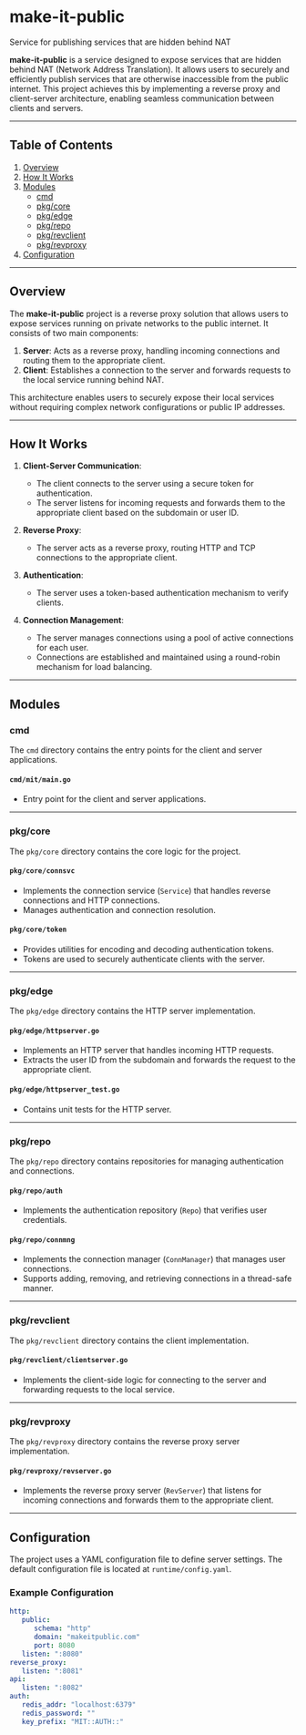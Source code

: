 # make-it-public
Service for publishing services that are hidden behind NAT

**make-it-public** is a service designed to expose services that are hidden behind NAT (Network Address Translation). It allows users to securely and efficiently publish services that are otherwise inaccessible from the public internet. This project achieves this by implementing a reverse proxy and client-server architecture, enabling seamless communication between clients and servers.

---

## Table of Contents

1. [Overview](#overview)
2. [How It Works](#how-it-works)
3. [Modules](#modules)
   - [cmd](#cmd)
   - [pkg/core](#pkgcore)
   - [pkg/edge](#pkgedge)
   - [pkg/repo](#pkgrepo)
   - [pkg/revclient](#pkgrevclient)
   - [pkg/revproxy](#pkgrevproxy)
4. [Configuration](#configuration)

---

## Overview

The **make-it-public** project is a reverse proxy solution that allows users to expose services running on private networks to the public internet. It consists of two main components:

1. **Server**: Acts as a reverse proxy, handling incoming connections and routing them to the appropriate client.
2. **Client**: Establishes a connection to the server and forwards requests to the local service running behind NAT.

This architecture enables users to securely expose their local services without requiring complex network configurations or public IP addresses.

---

## How It Works

1. **Client-Server Communication**:
   - The client connects to the server using a secure token for authentication.
   - The server listens for incoming requests and forwards them to the appropriate client based on the subdomain or user ID.

2. **Reverse Proxy**:
   - The server acts as a reverse proxy, routing HTTP and TCP connections to the appropriate client.

3. **Authentication**:
   - The server uses a token-based authentication mechanism to verify clients.

4. **Connection Management**:
   - The server manages connections using a pool of active connections for each user.
   - Connections are established and maintained using a round-robin mechanism for load balancing.

---

## Modules

### cmd

The `cmd` directory contains the entry points for the client and server applications.


#### `cmd/mit/main.go`
- Entry point for the client and server applications.

---

### pkg/core

The `pkg/core` directory contains the core logic for the project.

#### `pkg/core/connsvc`
- Implements the connection service (`Service`) that handles reverse connections and HTTP connections.
- Manages authentication and connection resolution.

#### `pkg/core/token`
- Provides utilities for encoding and decoding authentication tokens.
- Tokens are used to securely authenticate clients with the server.

---

### pkg/edge

The `pkg/edge` directory contains the HTTP server implementation.

#### `pkg/edge/httpserver.go`
- Implements an HTTP server that handles incoming HTTP requests.
- Extracts the user ID from the subdomain and forwards the request to the appropriate client.

#### `pkg/edge/httpserver_test.go`
- Contains unit tests for the HTTP server.

---

### pkg/repo

The `pkg/repo` directory contains repositories for managing authentication and connections.

#### `pkg/repo/auth`
- Implements the authentication repository (`Repo`) that verifies user credentials.

#### `pkg/repo/connmng`
- Implements the connection manager (`ConnManager`) that manages user connections.
- Supports adding, removing, and retrieving connections in a thread-safe manner.

---

### pkg/revclient

The `pkg/revclient` directory contains the client implementation.

#### `pkg/revclient/clientserver.go`
- Implements the client-side logic for connecting to the server and forwarding requests to the local service.

---

### pkg/revproxy

The `pkg/revproxy` directory contains the reverse proxy server implementation.

#### `pkg/revproxy/revserver.go`
- Implements the reverse proxy server (`RevServer`) that listens for incoming connections and forwards them to the appropriate client.

---

## Configuration

The project uses a YAML configuration file to define server settings. The default configuration file is located at `runtime/config.yaml`.

### Example Configuration

```yaml
http:
   public:
      schema: "http"
      domain: "makeitpublic.com"
      port: 8080
   listen: ":8080"
reverse_proxy:
   listen: ":8081"
api:
   listen: ":8082"
auth:
   redis_addr: "localhost:6379"
   redis_password: ""
   key_prefix: "MIT::AUTH::"
```
